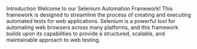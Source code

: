 Introduction
Welcome to our Selenium Automation Framework! This framework is designed to streamline the process of creating and executing automated tests for web applications.
Selenium is a powerful tool for automating web browsers across many platforms, and this framework builds upon its capabilities to provide a structured, scalable, and maintainable approach to web testing.
